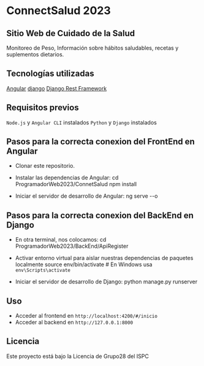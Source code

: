 # ConnectSalud 2023
## Sitio Web de Cuidado de la Salud

Monitoreo de Peso, Información sobre hábitos saludables, recetas y suplementos dietarios.

## Tecnologías utilizadas

[Angular](https://github.com/angular/angular-cli)
[django](https://www.djangoproject.com/)
[Django Rest Framework](https://www.django-rest-framework.org/)

## Requisitos previos

`Node.js` y `Angular CLI` instalados
`Python` y `Django` instalados

## Pasos para la correcta conexion del FrontEnd en Angular

- Clonar este repositorio.
- Instalar las dependencias de Angular:
cd ProgramadorWeb2023/ConnetSalud
npm install

- Iniciar el servidor de desarrollo de Angular:
ng serve --o

## Pasos para la correcta conexion del BackEnd en Django

- En otra terminal, nos colocamos:
cd ProgramadorWeb2023/BackEnd/ApiRegister

- Activar entorno virtual para aislar nuestras dependencias de paquetes localmente
source env/bin/activate # En Windows usa `env\Scripts\activate`

- Iniciar el servidor de desarrollo de Django:
python manage.py runserver

## Uso
 - Acceder al frontend en `http://localhost:4200/#/inicio`
 - Acceder al backend en `http://127.0.0.1:8000`


## Licencia
Este proyecto está bajo la Licencia de Grupo28 del ISPC
